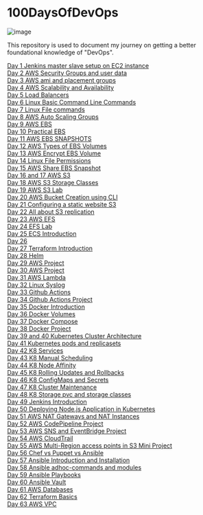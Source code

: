 # 100DaysOfDevOps
![image](https://user-images.githubusercontent.com/85761276/212458048-0a42c0e1-85c3-44f8-8213-6b74ded0ad30.png)

This repository is used to document my journey on getting a better foundational knowledge of "DevOps".

[Day 1 Jenkins master slave setup on EC2 instance](https://github.com/zainabmirkar/100DaysOfDevOps/blob/main/AWS/Day1.md) <br/>
[Day 2 AWS Security Groups and user data](https://github.com/zainabmirkar/100DaysOfDevOps/blob/main/AWS/Day2.md) <br/>
[Day 3 AWS ami and placement groups](https://github.com/zainabmirkar/100DaysOfDevOps/blob/main/AWS/Day3.md) <br/>
[Day 4 AWS Scalability and Availability](https://github.com/zainabmirkar/100DaysOfDevOps/blob/main/AWS/Day4.md) <br/>
[Day 5 Load Balancers](https://github.com/zainabmirkar/100DaysOfDevOps/blob/main/AWS/Day%205.md) <br/>
[Day 6 Linux Basic Command Line Commands](https://github.com/zainabmirkar/100DaysOfDevOps/blob/main/Linux/Basics.md) <br/>
[Day 7 Linux File commands](https://github.com/zainabmirkar/100DaysOfDevOps/blob/main/Linux/FileCommands.md) <br/>
[Day 8 AWS Auto Scaling Groups](https://github.com/zainabmirkar/100DaysOfDevOps/blob/main/AWS/Day%208.md) <br/>
[Day 9 AWS EBS](https://github.com/zainabmirkar/100DaysOfDevOps/blob/main/AWS/Day%209.md) <br/>
[Day 10 Practical EBS](https://github.com/zainabmirkar/100DaysOfDevOps/blob/main/AWS/Day%2010.md) <br/>
[Day 11 AWS EBS SNAPSHOTS](https://github.com/zainabmirkar/100DaysOfDevOps/blob/main/AWS/Day%2011%20EBS%20Snapshots.md) <br/>
[Day 12 AWS Types of EBS Volumes](https://github.com/zainabmirkar/100DaysOfDevOps/blob/main/AWS/Day%2012%20types%20of%20EBS%20Volumes.pdf) <br/>
[Day 13 AWS Encrypt EBS Volume](https://github.com/zainabmirkar/100DaysOfDevOps/blob/main/AWS/Day%2013%20Encrypt%20EBS%20Volume.md) <br/>
[Day 14 Linux File Permissions](https://github.com/zainabmirkar/100DaysOfDevOps/edit/main/Linux/file_permissions.md) <br/>
[Day 15 AWS Share EBS Snapshot](https://github.com/zainabmirkar/100DaysOfDevOps/blob/main/AWS/Day%2015%20Share%20EBS%20Snapshot.md) <br/>
[Day 16 and 17 AWS S3](https://github.com/zainabmirkar/100DaysOfDevOps/blob/main/AWS/Storage/S3/Day%2016%20and%2017%20S3.md) <br/>
[Day 18 AWS S3 Storage Classes](https://github.com/zainabmirkar/100DaysOfDevOps/blob/main/AWS/Storage/S3/Day%2018%20S3%20Storage%20Classes.md) <br/>
[Day 19 AWS S3 Lab](https://github.com/zainabmirkar/100DaysOfDevOps/blob/main/AWS/Storage/S3/Day%2019%20S3%20Lab.md) <br/>
[Day 20 AWS Bucket Creation using CLI](https://github.com/zainabmirkar/100DaysOfDevOps/blob/main/AWS/Storage/S3/Day%2020%20Bucket%20Creation%20using%20CLI.md) <br/>
[Day 21 Configuring a static website S3](https://github.com/zainabmirkar/100DaysOfDevOps/blob/main/AWS/Storage/S3/Day%2021%20Lab%20Configuring%20a%20static%20website%20S3.md) <br/>
[Day 22 All about S3 replication](https://github.com/zainabmirkar/100DaysOfDevOps/blob/main/AWS/Storage/S3/Day%2022%20Replication.md) <br/>
[Day 23 AWS EFS](https://github.com/zainabmirkar/100DaysOfDevOps/blob/main/AWS/Storage/EFS/Day%2023%20EFS%20Introduction.md) <br/>
[Day 24 EFS Lab](https://github.com/zainabmirkar/100DaysOfDevOps/blob/main/AWS/Storage/EFS/Day%2024%20EFS%20Lab.md) <br/>
[Day 25 ECS Introduction](https://github.com/zainabmirkar/100DaysOfDevOps/blob/main/AWS/DockerContainers/ECS/ECS%20Introduction.md) <br/>
[Day 26](https://github.com/zainabmirkar/100DaysOfDevOps/blob/main/AWS/DockerContainers/ECS/Day%2026%20AWS%20ECS%20%2B%20Dynamic%20Port%20Mapping.md)<br/>
[Day 27 Terraform Introduction](https://github.com/zainabmirkar/100DaysOfDevOps/blob/main/Terraform/Day%2027%20Terraform%20Introduction.md)<br/>
[Day 28 Helm](https://github.com/zainabmirkar/100DaysOfDevOps/blob/main/Kubernetes/Helm/Day%2028%20Helm%20and%20Helm%20Charts.md)<br/>
[Day 29 AWS Project](https://github.com/zainabmirkar/100DaysOfDevOps/blob/main/Devops%20Projects/AWS/amplify-react-app.md) <br/>
[Day 30 AWS Project](https://github.com/zainabmirkar/100DaysOfDevOps/blob/main/Devops%20Projects/AWS/Build%20a%20Basic%20Web%20Application.md)<br/>
[Day 31 AWS Lambda](https://github.com/zainabmirkar/100DaysOfDevOps/blob/main/AWS/Serverless/Lambda/Lambda.md) <br/>
[Day 32 Linux Syslog](https://github.com/zainabmirkar/100DaysOfDevOps/blob/main/Linux/Day%2032%20Syslog.md)<br/>
[Day 33 Github Actions](https://github.com/zainabmirkar/100DaysOfDevOps/blob/main/CICD/GitHub%20Actions/Day%2033%20GithubActions.md)<br/>
[Day 34 Github Actions Project](https://github.com/zainabmirkar/100DaysOfDevOps/blob/main/Devops%20Projects/GitHub%20Actions/hello-world-docker-action.md)<br/>
[Day 35 Docker Introduction](https://github.com/zainabmirkar/100DaysOfDevOps/blob/main/Docker/Day%2035%20Docker%20Introduction.md)<br/>
[Day 36 Docker Volumes](https://github.com/zainabmirkar/100DaysOfDevOps/blob/main/Docker/Day%2036%20Docker%20Volumes.md)<br/>
[Day 37 Docker Compose](https://github.com/zainabmirkar/100DaysOfDevOps/blob/main/Docker/Day%2037%20Docker%20Compose.md)<br/>
[Day 38 Docker Project](https://github.com/zainabmirkar/Dockerize-Nodejs-App)<br/>
[Day 39 and 40 Kubernetes Cluster Architecture](https://github.com/zainabmirkar/100DaysOfDevOps/blob/main/Kubernetes/Core%20Concepts/Day%2039%20and%2040%20Cluster%20Architecture.md) <br/>
[Day 41 Kubernetes pods and replicasets](https://github.com/zainabmirkar/100DaysOfDevOps/blob/main/Kubernetes/Core%20Concepts/Day%2041%20pods,%20replica%20sets%20and%20much%20more.md)<br/>
[Day 42 K8 Services](https://github.com/zainabmirkar/100DaysOfDevOps/blob/main/Kubernetes/Core%20Concepts/Day%2042%20K8%20Services.md)<br/>
[Day 43 K8 Manual Scheduling](https://github.com/zainabmirkar/100DaysOfDevOps/blob/main/Kubernetes/Scheduling/Day%2043%20Manual%20Scheduling.md)<br/>
[Day 44 K8 Node Affinity](https://github.com/zainabmirkar/100DaysOfDevOps/blob/main/Kubernetes/Scheduling/Day%2044%20Node%20Affinity.md)<br/>
[Day 45 K8 Rolling Updates and Rollbacks](https://github.com/zainabmirkar/100DaysOfDevOps/blob/main/Kubernetes/Application%20Lifecycle%20Management/Day%2045%20Rolling%20Updates%20and%20Rollbacks.md) <br/>
[Day 46 K8 ConfigMaps and Secrets](https://github.com/zainabmirkar/100DaysOfDevOps/blob/main/Kubernetes/Application%20Lifecycle%20Management/Day%2046%20ConfigMaps%20and%20Secrets.md)<br/>
[Day 47 K8 Cluster Maintenance](https://github.com/zainabmirkar/100DaysOfDevOps/blob/main/Kubernetes/Cluster%20Maintenance/Cluster%20Maintenance.md) <br/>
[Day 48 K8 Storage pvc and storage classes](https://github.com/zainabmirkar/100DaysOfDevOps/blob/main/Kubernetes/Storage/Day%2048%20Storage%20pvc%20and%20sc.md)<br/>
[Day 49 Jenkins Introduction](https://github.com/zainabmirkar/100DaysOfDevOps/blob/main/CICD/GitHub%20Actions/Jenkins/Day%2049%20Jenkins%20Introduction.md)<br/>
[Day 50 Deploying Node.js Application in Kubernetes ](https://github.com/zainabmirkar/100DaysOfDevOps/blob/main/Devops%20Projects/Kubernetes/Deploying%20Node.js%20Application%20in%20Kubernetes.md) <br/>
[Day 51 AWS NAT Gateways and NAT Instances](https://github.com/zainabmirkar/100DaysOfDevOps/blob/main/AWS/VPC/Day%2051%20NAT%20Gateways%20and%20NAT%20Instances.md)<br/>
[Day 52 AWS CodePipeline Project](https://github.com/zainabmirkar/100DaysOfDevOps/blob/main/Devops%20Projects/AWS/Day%2052%20CodePipeline%20Project.md)<br/>
[Day 53 AWS SNS and EventBridge Project](https://github.com/zainabmirkar/100DaysOfDevOps/blob/main/Devops%20Projects/AWS/Day%2053%20AWS%20SNS%20and%20EventBridge%20Project.md) <br/>
[Day 54 AWS CloudTrail](https://github.com/zainabmirkar/100DaysOfDevOps/blob/main/AWS/Day%2054%20CloudTrail.md)<br/>
[Day 55 AWS Multi-Region access points in S3 Mini Project](https://github.com/zainabmirkar/100DaysOfDevOps/blob/main/Devops%20Projects/AWS/Multi-%20Region%20access%20points%20in%20S3.md)<br/>
[Day 56 Chef vs Puppet vs Ansible](https://github.com/zainabmirkar/100DaysOfDevOps/blob/main/Configuration%20Management/Chef%20vs%20Ansible%20vs%20Puppet.md)<br/>
[Day 57 Ansible Introduction and Installation](https://github.com/zainabmirkar/100DaysOfDevOps/blob/main/Configuration%20Management/Ansible/ansible.md)<br/>
[Day 58 Ansible adhoc-commands and modules](https://github.com/zainabmirkar/100DaysOfDevOps/blob/main/Configuration%20Management/Ansible/Day%2058%20Adhoc_Commands%20and%20Modules.md)<br/>
[Day 59 Ansible Playbooks](https://github.com/zainabmirkar/100DaysOfDevOps/blob/main/Configuration%20Management/Ansible/Day%2059%20Playbooks.md)<br/>
[Day 60 Ansible Vault](https://github.com/zainabmirkar/100DaysOfDevOps/blob/main/Configuration%20Management/Ansible/Ansible%20Vault.md)<br/>
[Day 61 AWS Databases](https://github.com/zainabmirkar/100DaysOfDevOps/tree/main/AWS/Databases)<br/>
[Day 62 Terraform Basics](https://github.com/zainabmirkar/100DaysOfDevOps/blob/main/Terraform/Terraform%20Basics.md)<br/>
[Day 63 AWS VPC](https://github.com/zainabmirkar/100DaysOfDevOps/blob/main/AWS/VPC/VPC%20Basics.md)<br/>
